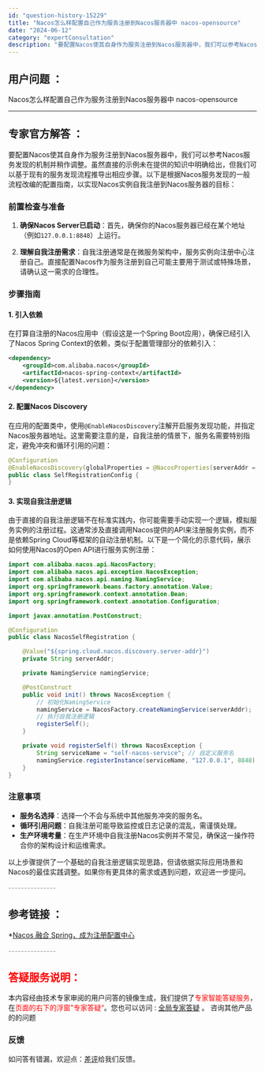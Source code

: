 ```yaml
---
id: "question-history-15229"
title: "Nacos怎么样配置自己作为服务注册到Nacos服务器中 nacos-opensource"
date: "2024-06-12"
category: "expertConsultation"
description: "要配置Nacos使其自身作为服务注册到Nacos服务器中，我们可以参考Nacos服务发现的机制并稍作调整。虽然直接的示例未在提供的知识中明确给出，但我们可以基于现有的服务发现流程推导出相应步骤。以下是根据Nacos服务发现的一般流程改编的配置指南，以实现Nacos实例自我注册到Nacos服务器的目标"
---
```


## 用户问题 ： 
 Nacos怎么样配置自己作为服务注册到Nacos服务器中 nacos-opensource 

---------------
## 专家官方解答 ：

要配置Nacos使其自身作为服务注册到Nacos服务器中，我们可以参考Nacos服务发现的机制并稍作调整。虽然直接的示例未在提供的知识中明确给出，但我们可以基于现有的服务发现流程推导出相应步骤。以下是根据Nacos服务发现的一般流程改编的配置指南，以实现Nacos实例自我注册到Nacos服务器的目标：

### 前置检查与准备

1. **确保Nacos Server已启动**：首先，确保你的Nacos服务器已经在某个地址（例如`127.0.0.1:8848`）上运行。

2. **理解自我注册需求**：自我注册通常是在微服务架构中，服务实例向注册中心注册自己。直接配置Nacos作为服务注册到自己可能主要用于测试或特殊场景，请确认这一需求的合理性。

### 步骤指南

#### 1. 引入依赖

在打算自注册的Nacos应用中（假设这是一个Spring Boot应用），确保已经引入了Nacos Spring Context的依赖，类似于配置管理部分的依赖引入：

```xml
<dependency>
    <groupId>com.alibaba.nacos</groupId>
    <artifactId>nacos-spring-context</artifactId>
    <version>${latest.version}</version>
</dependency>
```

#### 2. 配置Nacos Discovery

在应用的配置类中，使用`@EnableNacosDiscovery`注解开启服务发现功能，并指定Nacos服务器地址。这里需要注意的是，自我注册的情景下，服务名需要特别指定，避免冲突和循环引用的问题：

```java
@Configuration
@EnableNacosDiscovery(globalProperties = @NacosProperties(serverAddr = "127.0.0.1:8848"))
public class SelfRegistrationConfig {
}
```

#### 3. 实现自我注册逻辑

由于直接的自我注册逻辑不在标准实践内，你可能需要手动实现一个逻辑，模拟服务实例的注册过程。这通常涉及直接调用Nacos提供的API来注册服务实例，而不是依赖Spring Cloud等框架的自动注册机制。以下是一个简化的示意代码，展示如何使用Nacos的Open API进行服务实例注册：

```java
import com.alibaba.nacos.api.NacosFactory;
import com.alibaba.nacos.api.exception.NacosException;
import com.alibaba.nacos.api.naming.NamingService;
import org.springframework.beans.factory.annotation.Value;
import org.springframework.context.annotation.Bean;
import org.springframework.context.annotation.Configuration;

import javax.annotation.PostConstruct;

@Configuration
public class NacosSelfRegistration {

    @Value("${spring.cloud.nacos.discovery.server-addr}")
    private String serverAddr;

    private NamingService namingService;

    @PostConstruct
    public void init() throws NacosException {
        // 初始化NamingService
        namingService = NacosFactory.createNamingService(serverAddr);
        // 执行自我注册逻辑
        registerSelf();
    }

    private void registerSelf() throws NacosException {
        String serviceName = "self-nacos-service"; // 自定义服务名
        namingService.registerInstance(serviceName, "127.0.0.1", 8848); // 注册当前实例到Nacos
    }
}
```

### 注意事项

- **服务名选择**：选择一个不会与系统中其他服务冲突的服务名。
- **循环引用问题**：自我注册可能导致监控或日志记录的混乱，需谨慎处理。
- **生产环境考量**：在生产环境中自我注册Nacos实例并不常见，确保这一操作符合你的架构设计和运维需求。

以上步骤提供了一个基础的自我注册逻辑实现思路，但请依据实际应用场景和Nacos的最佳实践调整。如果你有更具体的需求或遇到问题，欢迎进一步提问。


<font color="#949494">---------------</font> 


## 参考链接 ：

*[Nacos 融合 Spring，成为注册配置中心](https://nacos.io/docs/latest/ecology/use-nacos-with-spring)


 <font color="#949494">---------------</font> 
 


## <font color="#FF0000">答疑服务说明：</font> 

本内容经由技术专家审阅的用户问答的镜像生成，我们提供了<font color="#FF0000">专家智能答疑服务</font>，在<font color="#FF0000">页面的右下的浮窗”专家答疑“</font>。您也可以访问 : [全局专家答疑](https://opensource.alibaba.com/chatBot) 。 咨询其他产品的的问题

### 反馈
如问答有错漏，欢迎点：[差评](https://ai.nacos.io/user/feedbackByEnhancerGradePOJOID?enhancerGradePOJOId=15252)给我们反馈。
